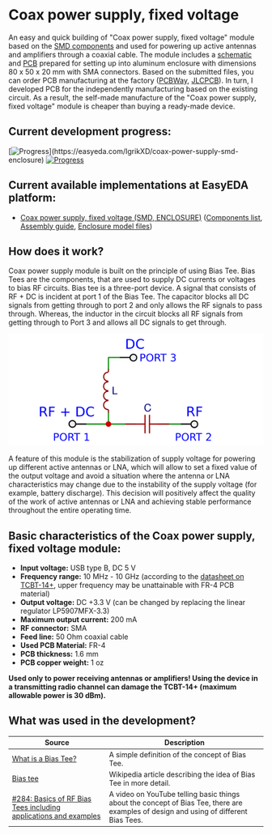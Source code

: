 # Coax power supply, fixed voltage

An easy and quick building of "Coax power supply, fixed voltage" module based on the [SMD components](./SMD/EasyEDA) and used for powering up active antennas and amplifiers through a coaxial cable. The module includes a [schematic](./SMD/Schematics) and [PCB](./SMD/Gerbers) prepared for setting up into aluminum enclosure with dimensions 80 x 50 x 20 mm with SMA connectors. Based on the submitted files, you can order PCB manufacturing at the factory ([PCBWay], [JLCPCB]). In turn, I developed PCB for the independently manufacturing based on the existing circuit. As a result, the self-made manufacture of the "Coax power supply, fixed voltage" module is cheaper than buying a ready-made device.

## Current development progress:
[![Progress](https://img.shields.io/badge/Coax%20power%20supply,%20fixed%20voltage%20(SMD,%20ENCLOSURE)-not%20tested-yellow.svg)](https://easyeda.com/IgrikXD/coax-power-supply-smd-enclosure) [![Progress](https://img.shields.io/badge/version-1.0.EE-blue.svg)](./SMD/EasyEDA)  

## Current available implementations at EasyEDA platform:
- [Coax power supply, fixed voltage (SMD, ENCLOSURE)] ([Components list](./SMD/Components%20list.md), [Assembly guide](./SMD/Assembly%20guide.md), [Enclosure model files](./SMD/Enclosure%20model%20files))

## How does it work?
Coax power supply module is built on the principle of using Bias Tee. Bias Tees are the components, that are used to supply DC currents or voltages to bias RF circuits. Bias tee is a three-port device. A signal that consists of RF + DC is incident at port 1 of the Bias Tee. The capacitor blocks all DC signals from getting through to port 2 and only allows the RF signals to pass through. Whereas, the inductor in the circuit blocks all RF signals from getting through to Port 3 and allows all DC signals to get through.

![Bias Tee schematic](../../Resources/Coax%20power%20supply/Bias-Tee-schematic.png)  

A feature of this module is the stabilization of supply voltage for powering up different active antennas or LNA, which will allow to set a fixed value of the output voltage and avoid a situation where the antenna or LNA characteristics may change due to the instability of the supply voltage (for example, battery discharge). This decision will positively affect the quality of the work of active antennas or LNA and achieving stable performance throughout the entire operating time.

## Basic characteristics of the Coax power supply, fixed voltage module:

- **Input voltage:** USB type B, DC 5 V  
- **Frequency range:** 10 MHz - 10 GHz (according to the [datasheet on TCBT-14+](./SMD/Datasheets/Bias%20Tees/TCBT-14+-Bias-Tee-Datasheet.pdf), upper frequency may be unattainable with FR-4 PCB material)  
- **Output voltage:** DC +3.3 V (can be changed by replacing the linear regulator LP5907MFX-3.3)  
- **Maximum output current:** 200 mA  
- **RF connector:** SMA  
- **Feed line:** 50 Ohm coaxial cable  
- **Used PCB Material:** FR-4  
- **PCB thickness:** 1.6 mm  
- **PCB copper weight:** 1 oz  

**Used only to power receiving antennas or amplifiers! Using the device in a transmitting radio channel can damage the TCBT-14+ (maximum allowable power is 30 dBm).**

## What was used in the development?
| Source | Description |
| ------ | ----------- |
| [What is a Bias Tee?] | A simple definition of the concept of Bias Tee. |
| [Bias tee] | Wikipedia article describing the idea of Bias Tee in more detail. |
| [#284: Basics of RF Bias Tees including applications and examples] | A video on YouTube telling basic things about the concept of Bias Tee, there are examples of design and using of different Bias Tees. |

[PCBWay]: <https://www.pcbway.com/>
[JLCPCB]: <https://jlcpcb.com/>
[TCBT-14+]: <https://www.minicircuits.com/WebStore/dashboard.html?model=TCBT-14%2B>
[Coax power supply, fixed voltage (SMD, ENCLOSURE)]: <https://easyeda.com/IgrikXD/coax-power-supply-smd-enclosure>
[What is a Bias Tee?]: <https://www.everythingrf.com/community/what-is-a-bias-tee>
[Bias tee]: <https://en.wikipedia.org/wiki/Bias_tee>
[#284: Basics of RF Bias Tees including applications and examples]: <https://www.youtube.com/watch?v=lxgpm-UXTNY>
